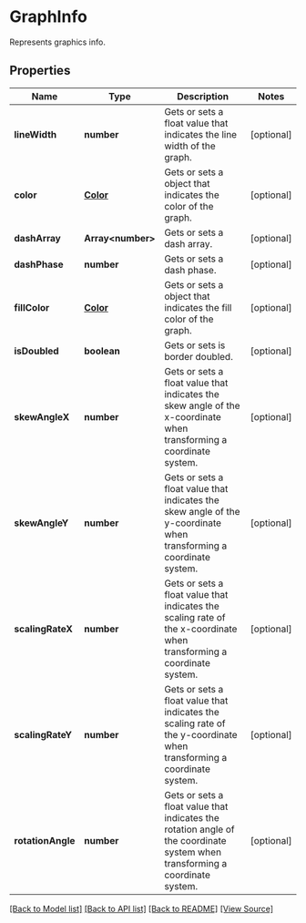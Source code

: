 ﻿# GraphInfo
Represents graphics info.

## Properties
Name | Type | Description | Notes
------------ | ------------- | ------------- | -------------
**lineWidth** | **number** | Gets or sets a float value that indicates the line width of the graph. | [optional]
**color** | [**Color**](Color.md) | Gets or sets a object that indicates the color of the graph. | [optional]
**dashArray** | **Array&lt;number&gt;** | Gets or sets a dash array. | [optional]
**dashPhase** | **number** | Gets or sets a dash phase. | [optional]
**fillColor** | [**Color**](Color.md) | Gets or sets a object that indicates the fill color of the graph. | [optional]
**isDoubled** | **boolean** | Gets or sets is border doubled. | [optional]
**skewAngleX** | **number** | Gets or sets a float value that indicates the skew angle of the x-coordinate when transforming a coordinate system. | [optional]
**skewAngleY** | **number** | Gets or sets a float value that indicates the skew angle of the y-coordinate when transforming a coordinate system. | [optional]
**scalingRateX** | **number** | Gets or sets a float value that indicates the scaling rate of the x-coordinate when transforming a coordinate system. | [optional]
**scalingRateY** | **number** | Gets or sets a float value that indicates the scaling rate of the y-coordinate when transforming a coordinate system. | [optional]
**rotationAngle** | **number** | Gets or sets a float value that indicates the rotation angle of the coordinate system when transforming a coordinate system. | [optional]

[[Back to Model list]](../README.md#documentation-for-models) [[Back to API list]](../README.md#documentation-for-api-endpoints) [[Back to README]](../README.md) [[View Source]](../src/models/graphInfo.ts)

